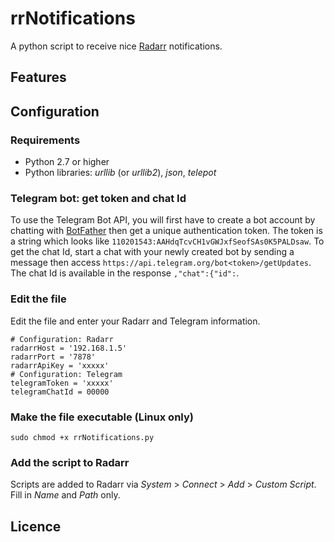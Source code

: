 # rrNotifications
A python script to receive nice [Radarr](https://github.com/Radarr/Radarr) notifications.
## Features
## Configuration
### Requirements
* Python 2.7 or higher
* Python libraries: *urllib* (or *urllib2*), *json*, *telepot*
### Telegram bot: get token and chat Id
To use the Telegram Bot API, you will first have to create a bot account by chatting with [BotFather](https://core.telegram.org/bots#6-botfather) then get a unique authentication token. The token is a string which looks like ```110201543:AAHdqTcvCH1vGWJxfSeofSAs0K5PALDsaw```.
To get the chat Id, start a chat with your newly created bot by sending a message then access ```https://api.telegram.org/bot<token>/getUpdates```. The chat Id is available in the response ```,"chat":{"id":```.
### Edit the file
Edit the file and enter your Radarr and Telegram information.
```
# Configuration: Radarr
radarrHost = '192.168.1.5'
radarrPort = '7878'
radarrApiKey = 'xxxxx'
# Configuration: Telegram
telegramToken = 'xxxxx'
telegramChatId = 00000
```
### Make the file executable (Linux only)
```sudo chmod +x rrNotifications.py```
### Add the script to Radarr
Scripts are added to Radarr via *System* > *Connect* > *Add* > *Custom Script*.
Fill in *Name* and *Path* only.
## Licence
